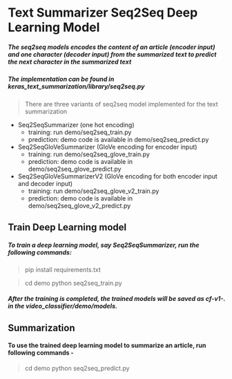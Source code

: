 # Text Summarizer Seq2Seq Deep Learning Model
##### The seq2seq models encodes the content of an article (encoder input) and one character (decoder input) from the summarized text to predict the next character in the summarized text

##### The implementation can be found in keras_text_summarization/library/seq2seq.py

 > There are three variants of seq2seq model implemented for the text summarization

 - Seq2SeqSummarizer (one hot encoding)
    * training: run demo/seq2seq_train.py
    * prediction: demo code is available in demo/seq2seq_predict.py
 - Seq2SeqGloVeSummarizer (GloVe encoding for encoder input)
    * training: run demo/seq2seq_glove_train.py
	* prediction: demo code is available in demo/seq2seq_glove_predict.py
 - Seq2SeqGloVeSummarizerV2 (GloVe encoding for both encoder input and decoder input)
    * training: run demo/seq2seq_glove_v2_train.py
    * prediction: demo code is available in demo/seq2seq_glove_v2_predict.py


## Train Deep Learning model
##### To train a deep learning model, say Seq2SeqSummarizer, run the following commands:

> pip install requirements.txt

> cd demo
> python seq2seq_train.py 


##### After the training is completed, the trained models will be saved as cf-v1-. in the video_classifier/demo/models.

## Summarization
#### To use the trained deep learning model to summarize an article, run following commands - 
 
> cd demo
> python seq2seq_predict.py